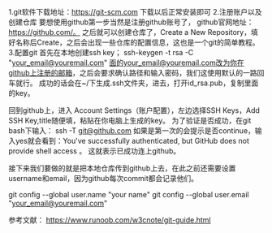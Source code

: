 1.git软件下载地址：https://git-scm.com
下载以后正常安装即可
2.注册账户以及创建仓库
要想使用github第一步当然是注册github账号了， github官网地址：https://github.com/。 
之后就可以创建仓库了，Create a New Repository，填好名称后Create，之后会出现一些仓库的配置信息，这也是一个git的简单教程。
3.配置git
首先在本地创建ssh key；
ssh-keygen -t rsa -C "your_email@youremail.com"
面的your_email@youremail.com改为你在github上注册的邮箱，之后会要求确认路径和输入密码，我们这使用默认的一路回车就行。
成功的话会在~/下生成.ssh文件夹，进去，打开id_rsa.pub，复制里面的key。

回到github上，进入 Account Settings（账户配置），左边选择SSH Keys，Add SSH Key,title随便填，粘贴在你电脑上生成的key。
为了验证是否成功，在git bash下输入：
ssh -T git@github.com
如果是第一次的会提示是否continue，输入yes就会看到：You've successfully authenticated, but GitHub does not provide shell access 。
这就表示已成功连上github。

接下来我们要做的就是把本地仓库传到github上去，在此之前还需要设置username和email，因为github每次commit都会记录他们。

git config --global user.name "your name"
git config --global user.email "your_email@youremail.com"


参考文献：
https://www.runoob.com/w3cnote/git-guide.html
